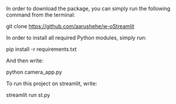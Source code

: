 In order to download the package, you can simply run the following command from the terminal: 

git clone https://github.com/aarushehe/w-oStreamlit

In order to install all required Python modules, simply run:

pip install -r requirements.txt

And then write:

python camera_app.py

To run this project on streamlit, write:

streamlit run st.py
